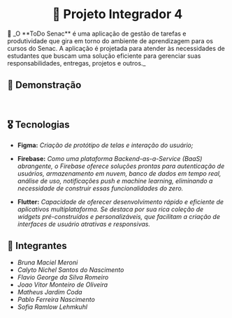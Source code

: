 <h1 align="center">🔖 Projeto Integrador 4</h1>
📍 _O **ToDo Senac** é uma aplicação de gestão de tarefas e produtividade que gira em torno do ambiente de aprendizagem para os cursos do Senac. A aplicação é projetada para atender às necessidades de estudantes que buscam uma solução eficiente para gerenciar suas responsabilidades, entregas, projetos e outros._

## 📱 Demonstração
<br>

<!-- INSERIR O VÍDEO AQUI!! -->

## 🎖️ Tecnologias
- **Figma:** _Criação de protótipo de telas e interação do usuário;_

- **Firebase:** _Como uma plataforma Backend-as-a-Service (BaaS) abrangente, o Firebase oferece soluções prontas para autenticação de usuários, armazenamento em nuvem, banco de dados em tempo real, análise de uso, notificações push e machine learning, eliminando a necessidade de construir essas funcionalidades do zero._

- **Flutter:** _Capacidade de oferecer desenvolvimento rápido e eficiente de aplicativos multiplataforma. Se destaca por sua rica coleção de widgets pré-construídos e personalizáveis, que facilitam a criação de interfaces de usuário atrativas e responsivas._

## 📌 Integrantes

- _Bruna Maciel Meroni_
- _Calyto Nichel Santos do Nascimento_
- _Flavio George da Silva Romeiro_
- _Joao Vitor Monteiro de Oliveira_
- _Matheus Jardim Coda_
- _Pablo Ferreira Nascimento_
- _Sofia Ramlow Lehmkuhl_